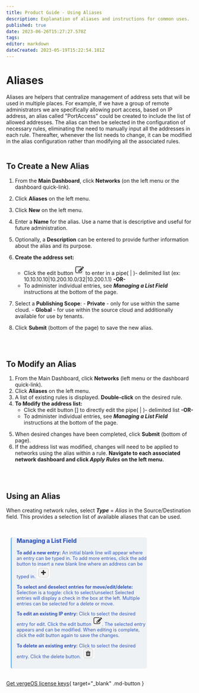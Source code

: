 ```yaml
---
title: Product Guide - Using Aliases
description: Explanation of aliases and instructions for common uses.
published: true
date: 2023-06-26T15:27:27.578Z
tags: 
editor: markdown
dateCreated: 2023-05-19T15:22:54.181Z
---
```




# Aliases

Aliases are helpers that centralize management of address sets that will be used in multiple places.  For example, if we have a group of remote administrators we are specifically allowing port access, based on IP address, an alias called "PortAccess" could be created to include the list of allowed addresses.  The alias can then be selected in the configuration of necessary rules, eliminating the need to manually input all the addresses in each rule. Thereafter, whenever the list needs to change, it can be modified in the alias configuration rather than modifying all the associated rules.  
<br>



## To Create a New Alias
1. From the **Main Dashboard**, click **Networks** (on the left menu or the dashboard quick-link).
2. Click **Aliases** on the left menu. 
3. Click **New** on the left menu. 
4. Enter a **Name** for the alias. Use a name that is descriptive and useful for future administration.  <!-- any names that can't or shouldn't be used? -->
5. Optionally, a **Description** can be entered to provide further information about the alias and its purpose.
6. **Create the address set:** 
   - Click the edit button ![icon-pencil-edit.png](/docs/public/userguide-sshots/icon-pencil-edit.png) to enter in a pipe( | )- delimited list (ex: 10.10.10.10|10.200.10.0/32|10.200.1.1)
**\-OR\-**
   - To administer individual entries, see ***Managing a List Field*** instructions at the bottom of the page.
 
    
 7. Select a **Publishing Scope**:
        - **Private** - only for use within the same cloud. 
        - **Global** - for use within the source cloud and additionally available for use by tenants.
          
        
   8. Click **Submit** (bottom of the page) to save the new alias.         


<br>
<br>


## To Modify an Alias

1. From the Main Dashboard, click **Networks** (left menu or the dashboard quick-link).
2. Click **Aliases** on the left menu. 
3. A list of existing rules is displayed.  **Double-click** on the desired rule.
5. **To Modify the address list:**
   - Click the edit button [] to directly edit the pipe( | )- delimited list
**\-OR\-**
   - To administer individual entries, see ***Managing a List Field*** instructions at the bottom of the page.

</div>

5. When desired changes have been completed, click **Submit** (bottom of page). 
6. If the address list was modified, changes will need to be applied to networks using the alias within a rule.  **Navigate to each associated network dashboard and click *Apply Rules* on the left menu.** 


<br>
<br>

## Using an Alias
When creating network rules, select ***Type*** = *Alias* in the  Source/Destination field.  This  provides a selection list of available aliases that can be used. 


<br>




<div style="border-color: #6ebaf0; border-radius: 5px; font-size:89%; color: #3558c0; margin-top: 1em; margin-left: 1em; margin-right: 10em; border-style: none none none solid; border-width: 40; padding-left: 1em; padding-bottom: 1em; background-color: #EEF2F5;" >
  
  <p style="font-size: 125%; font-weight: 800;">Managing a List Field</p>
  
  
**To add a new entry:**
  An initial blank line will appear where an entry can be typed in.
  To add more entries, click the add button to insert a new blank line where an address can be typed in. ![icon-plus-add.png](/docs/public/userguide-sshots/icon-plus-add.png)

    
**To select and deselect entries for move/edit/delete:**
Selection is a toggle: click to select/unselect
Selected entries will display a check in the box at the left.
Multiple entries can be selected for a delete or move.

  
**To edit an existing IP entry:**
Click to select the desired entry for edit.
Click the edit button ![icon-pencil-edit.png](/docs/public/userguide-sshots/icon-pencil-edit.png).
The selected entry appears and can be modified. When editing is complete, click the edit button again to save the changes.
  
**To delete an existing entry:**
Click to select the desired entry.
Click the delete button. ![icon-trash-delete.png](/docs/public/userguide-sshots/icon-trash-delete.png)
</div>


<!--  background-color: #d8e7f2;-->

<br>

[Get vergeOS license keys](https://www.verge.io/test-drive){ target="_blank" .md-button }

